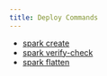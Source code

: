 ```yaml
---
title: Deploy Commands
---
```


- [spark create](./spark-create.md)
- [spark verify-check](./spark-verify-check.md)
- [spark flatten](./spark-flatten.md)

